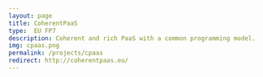 ```yaml
---
layout: page
title: CoherentPaaS
type:  EU FP7
description: Coherent and rich PaaS with a common programming model.
img: cpaas.png
permalink: /projects/cpaas
redirect: http://coherentpaas.eu/
---
```

